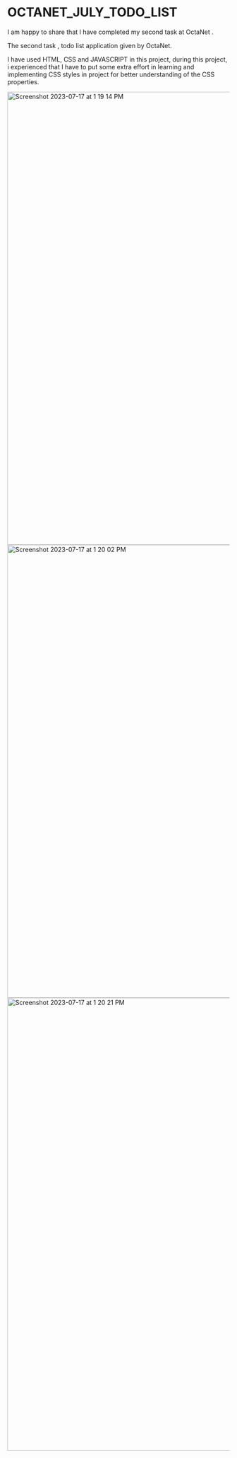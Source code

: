 # OCTANET_JULY_TODO_LIST

I am happy to share that I have completed my second task  at OctaNet .

The second task , todo list application given by OctaNet.


I have used HTML, CSS and JAVASCRIPT in this project, during this project, i experienced that I have to put some extra effort in learning and implementing CSS styles in project for better understanding of the CSS properties.

<img width="1024" alt="Screenshot 2023-07-17 at 1 19 14 PM" src="https://github.com/ifeelmohiit/OCTANET_JULY_TODO_LIST/assets/104984624/e21a8ddd-5a73-4a39-9419-6c9b1f4614e0">
<img width="1024" alt="Screenshot 2023-07-17 at 1 20 02 PM" src="https://github.com/ifeelmohiit/OCTANET_JULY_TODO_LIST/assets/104984624/0d3f0300-01b3-4661-abdd-f13e0ac6134c">
<img width="1024" alt="Screenshot 2023-07-17 at 1 20 21 PM" src="https://github.com/ifeelmohiit/OCTANET_JULY_TODO_LIST/assets/104984624/5ed0cf13-04aa-423b-8dbe-f5724317362b">
